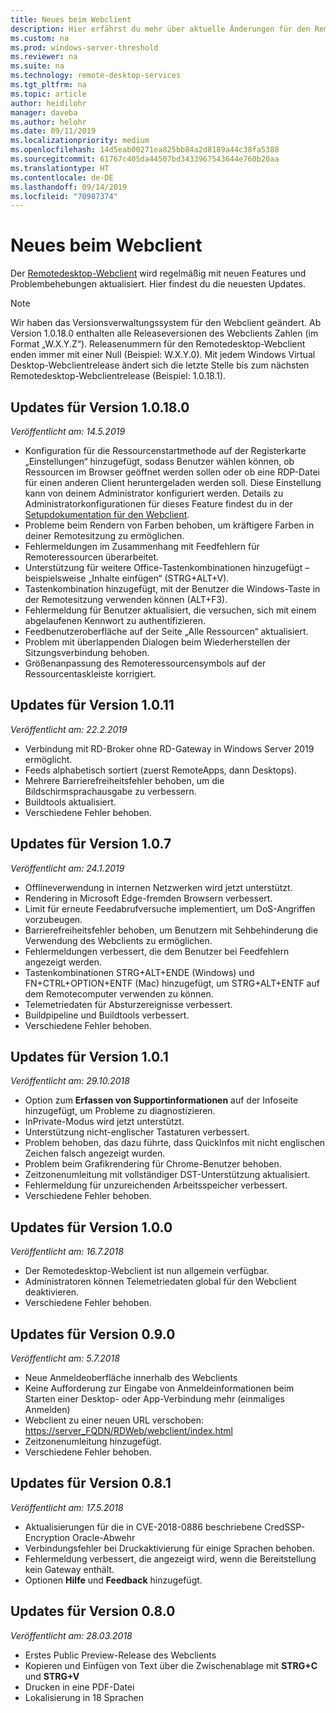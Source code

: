 ```yaml
---
title: Neues beim Webclient
description: Hier erfährst du mehr über aktuelle Änderungen für den Remotedesktop-Webclient.
ms.custom: na
ms.prod: windows-server-threshold
ms.reviewer: na
ms.suite: na
ms.technology: remote-desktop-services
ms.tgt_pltfrm: na
ms.topic: article
author: heidilohr
manager: daveba
ms.author: helohr
ms.date: 09/11/2019
ms.localizationpriority: medium
ms.openlocfilehash: 14d5eab00271ea825bb84a2d8189a44c38fa5388
ms.sourcegitcommit: 61767c405da44507bd3433967543644e760b20aa
ms.translationtype: HT
ms.contentlocale: de-DE
ms.lasthandoff: 09/14/2019
ms.locfileid: "70987374"
---
```

# <a name="whats-new-in-the-web-client"></a>Neues beim Webclient

Der [Remotedesktop-Webclient](remote-desktop-web-client.md) wird regelmäßig mit neuen Features und Problembehebungen aktualisiert. Hier findest du die neuesten Updates.

> [!NOTE]
> Wir haben das Versionsverwaltungssystem für den Webclient geändert. Ab Version 1.0.18.0 enthalten alle Releaseversionen des Webclients Zahlen (im Format „W.X.Y.Z“). Releasenummern für den Remotedesktop-Webclient enden immer mit einer Null (Beispiel: W.X.Y.0). Mit jedem Windows Virtual Desktop-Webclientrelease ändert sich die letzte Stelle bis zum nächsten Remotedesktop-Webclientrelease (Beispiel: 1.0.18.1).

## <a name="updates-for-version-10180"></a>Updates für Version 1.0.18.0
*Veröffentlicht am: 14.5.2019*

- Konfiguration für die Ressourcenstartmethode auf der Registerkarte „Einstellungen“ hinzugefügt, sodass Benutzer wählen können, ob Ressourcen im Browser geöffnet werden sollen oder ob eine RDP-Datei für einen anderen Client heruntergeladen werden soll. Diese Einstellung kann von deinem Administrator konfiguriert werden. Details zu Administratorkonfigurationen für dieses Feature findest du in der [Setupdokumentation für den Webclient](remote-desktop-web-client-admin.md).
- Probleme beim Rendern von Farben behoben, um kräftigere Farben in deiner Remotesitzung zu ermöglichen.
- Fehlermeldungen im Zusammenhang mit Feedfehlern für Remoteressourcen überarbeitet. 
- Unterstützung für weitere Office-Tastenkombinationen hinzugefügt – beispielsweise „Inhalte einfügen“ (STRG+ALT+V).
- Tastenkombination hinzugefügt, mit der Benutzer die Windows-Taste in der Remotesitzung verwenden können (ALT+F3).
- Fehlermeldung für Benutzer aktualisiert, die versuchen, sich mit einem abgelaufenen Kennwort zu authentifizieren.
- Feedbenutzeroberfläche auf der Seite „Alle Ressourcen“ aktualisiert.
- Problem mit überlappenden Dialogen beim Wiederherstellen der Sitzungsverbindung behoben.
- Größenanpassung des Remoteressourcensymbols auf der Ressourcentaskleiste korrigiert.

## <a name="updates-for-version-1011"></a>Updates für Version 1.0.11
*Veröffentlicht am: 22.2.2019*

- Verbindung mit RD-Broker ohne RD-Gateway in Windows Server 2019 ermöglicht.
- Feeds alphabetisch sortiert (zuerst RemoteApps, dann Desktops).
- Mehrere Barrierefreiheitsfehler behoben, um die Bildschirmsprachausgabe zu verbessern.
- Buildtools aktualisiert.
- Verschiedene Fehler behoben.

## <a name="updates-for-version-107"></a>Updates für Version 1.0.7
*Veröffentlicht am: 24.1.2019*

- Offlineverwendung in internen Netzwerken wird jetzt unterstützt.
- Rendering in Microsoft Edge-fremden Browsern verbessert.
- Limit für erneute Feedabrufversuche implementiert, um DoS-Angriffen vorzubeugen.
- Barrierefreiheitsfehler behoben, um Benutzern mit Sehbehinderung die Verwendung des Webclients zu ermöglichen.
- Fehlermeldungen verbessert, die dem Benutzer bei Feedfehlern angezeigt werden.
- Tastenkombinationen STRG+ALT+ENDE (Windows) und FN+CTRL+OPTION+ENTF (Mac) hinzugefügt, um STRG+ALT+ENTF auf dem Remotecomputer verwenden zu können.
- Telemetriedaten für Absturzereignisse verbessert.
- Buildpipeline und Buildtools verbessert.
- Verschiedene Fehler behoben.

## <a name="updates-for-version-101"></a>Updates für Version 1.0.1
*Veröffentlicht am: 29.10.2018*

- Option zum **Erfassen von Supportinformationen** auf der Infoseite hinzugefügt, um Probleme zu diagnostizieren.
- InPrivate-Modus wird jetzt unterstützt.
- Unterstützung nicht-englischer Tastaturen verbessert.
- Problem behoben, das dazu führte, dass QuickInfos mit nicht englischen Zeichen falsch angezeigt wurden.
- Problem beim Grafikrendering für Chrome-Benutzer behoben.
- Zeitzonenumleitung mit vollständiger DST-Unterstützung aktualisiert.
- Fehlermeldung für unzureichenden Arbeitsspeicher verbessert.
- Verschiedene Fehler behoben.

## <a name="updates-for-version-100"></a>Updates für Version 1.0.0
*Veröffentlicht am: 16.7.2018*

- Der Remotedesktop-Webclient ist nun allgemein verfügbar.
- Administratoren können Telemetriedaten global für den Webclient deaktivieren.
- Verschiedene Fehler behoben.

## <a name="updates-for-version-090"></a>Updates für Version 0.9.0
*Veröffentlicht am: 5.7.2018*

- Neue Anmeldeoberfläche innerhalb des Webclients
- Keine Aufforderung zur Eingabe von Anmeldeinformationen beim Starten einer Desktop- oder App-Verbindung mehr (einmaliges Anmelden)
- Webclient zu einer neuen URL verschoben: <https://server_FQDN/RDWeb/webclient/index.html>
- Zeitzonenumleitung hinzugefügt.
- Verschiedene Fehler behoben.

## <a name="updates-for-version-081"></a>Updates für Version 0.8.1
*Veröffentlicht am: 17.5.2018*

- Aktualisierungen für die in CVE-2018-0886 beschriebene CredSSP-Encryption Oracle-Abwehr
- Verbindungsfehler bei Druckaktivierung für einige Sprachen behoben.
- Fehlermeldung verbessert, die angezeigt wird, wenn die Bereitstellung kein Gateway enthält.
- Optionen **Hilfe** und **Feedback** hinzugefügt.

## <a name="updates-for-version-080"></a>Updates für Version 0.8.0
*Veröffentlicht am: 28.03.2018*

- Erstes Public Preview-Release des Webclients
- Kopieren und Einfügen von Text über die Zwischenablage mit **STRG+C** und **STRG+V**
- Drucken in eine PDF-Datei
- Lokalisierung in 18 Sprachen
 
